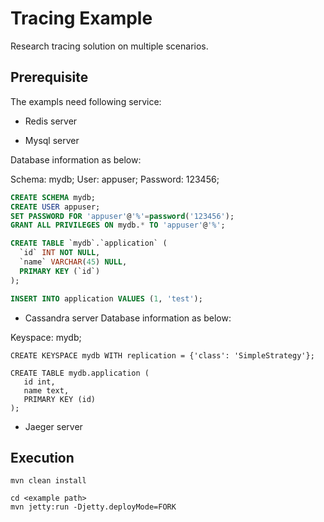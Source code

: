 # Tracing Example

Research tracing solution on multiple scenarios.

## Prerequisite

The exampls need following service:

* Redis server

* Mysql server

Database information as below:

Schema: mydb; User: appuser; Password: 123456;

~~~sql
CREATE SCHEMA mydb;
CREATE USER appuser;
SET PASSWORD FOR 'appuser'@'%'=password('123456');
GRANT ALL PRIVILEGES ON mydb.* TO 'appuser'@'%';

CREATE TABLE `mydb`.`application` (
  `id` INT NOT NULL,
  `name` VARCHAR(45) NULL,
  PRIMARY KEY (`id`)
);

INSERT INTO application VALUES (1, 'test');
~~~

* Cassandra server
Database information as below:

Keyspace: mydb;

~~~cql
CREATE KEYSPACE mydb WITH replication = {'class': 'SimpleStrategy'};

CREATE TABLE mydb.application (
   id int,
   name text,
   PRIMARY KEY (id)
);
~~~

* Jaeger server

## Execution

```shell
mvn clean install

cd <example path>
mvn jetty:run -Djetty.deployMode=FORK
```
